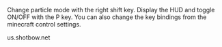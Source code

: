 Change particle mode with the right shift key. Display the HUD and toggle ON/OFF with the P key.
You can also change the key bindings from the minecraft control settings.

us.shotbow.net

